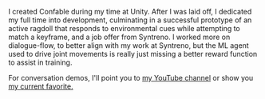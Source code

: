I created Confable during my time at Unity. After I was laid off, I dedicated my full time into development, culminating in a successful prototype of an active ragdoll that responds to environmental cues while attempting to match a keyframe, and a job offer from Syntreno. I worked more on dialogue-flow, to better align with my work at Syntreno, but the ML agent used to drive joint movements is really just missing a better reward function to assist in training.

For conversation demos, I'll point you to [my YouTube channel](https://www.youtube.com/@Akrivus) or show you [my current favorite.](https://www.youtube.com/watch?v=jdgFEDJBAyM)